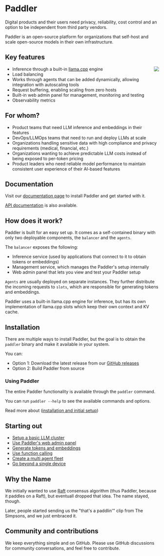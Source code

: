 # Paddler

Digital products and their users need privacy, reliability, cost control and an option to be independent from third party vendors.

Paddler is an open-source platform for organizations that self-host and scale open-source models in their own infrastructure.

## Key features

<img align="right" src="https://github.com/user-attachments/assets/19e74262-1918-4b1d-9b4c-bcb4f0ab79f5">

* Inference through a built-in [llama.cpp](https://github.com/ggml-org/llama.cpp) engine
* Load balancing
* Works through agents that can be added dynamically, allowing integration with autoscaling tools
* Request buffering, enabling scaling from zero hosts
* Built-in web admin panel for management, monitoring and testing
* Observability metrics

## For whom?

* Product teams that need LLM inference and embeddings in their features
* DevOps/LLMOps teams that need to run and deploy LLMs at scale
* Organizations handling sensitive data with high compliance and privacy requirements (medical, financial, etc.)
* Organizations wanting to achieve predictable LLM costs instead of being exposed to per-token pricing
* Product leaders who need reliable model performance to maintain consistent user experience of their AI-based features

## Documentation

Visit our [documentation page](https://intentee.github.io/paddler.intentee.com/docs/introduction/what-is-paddler/) to install Paddler and get started with it. 

[API documentation](https://intentee.github.io/paddler.intentee.com/api/introduction/using-paddler-api/) is also available.

## How does it work?

Paddler is built for an easy set up. It comes as a self-contained binary with only two deployable components, the `balancer` and the `agents`. 

The `balancer` exposes the following:

- Inference service (used by applications that connect to it to obtain tokens or embeddings)
- Management service, which manages the Paddler's setup internally
- Web admin panel that lets you view and test your Paddler setup

`Agents` are usually deployed on separate instances. They further distribute the incoming requests to `slots`, which are responsible for generating tokens and embeddings.

Paddler uses a built-in llama.cpp engine for inference, but has its own implementation of llama.cpp slots which keep their own context and KV cache.

## Installation

There are multiple ways to install Paddler, but the goal is to obtain the `paddler` binary and make it available in your system.

You can:

* Option 1: Download the latest release from our [GitHub releases](https://github.com/intentee/paddler/releases)
* Option 2: Build Paddler from source

### Using Paddler

The entire Paddler functionality is available through the `paddler` command.

You can run `paddler --help` to see the available commands and options.

Read more about ([installation and initial setup](https://intentee.github.io/paddler.intentee.com/docs/introduction/installation/))

## Starting out
* [Setup a basic LLM cluster](https://intentee.github.io/paddler.intentee.com/docs/starting-out/setup-a-basic-llm-cluster/)
* [Use Paddler's web admin panel](https://intentee.github.io/paddler.intentee.com/docs/starting-out/using-web-admin-panel/)
* [Generate tokens and embeddings](https://intentee.github.io/paddler.intentee.com/docs/starting-out/generating-tokens-and-embeddings/)
* [Use function calling](https://intentee.github.io/paddler.intentee.com/docs/starting-out/use-function-calling/)
* [Create a multi agent fleet](https://intentee.github.io/paddler.intentee.com/docs/starting-out/multi-agent-fleet/)
* [Go beyond a single device](https://intentee.github.io/paddler.intentee.com/docs/starting-out/going-beyond-a-single-device/)

## Why the Name

We initially wanted to use [Raft](https://raft.github.io/) consensus algorithm (thus Paddler, because it paddles on a Raft), but eventuall dropped that idea. The name stayed, though.

Later, people started sending us the "that's a paddlin'" clip from The Simpsons, and we just embraced it.

## Community and contributions

We keep everything simple and on GitHub. Please use GitHub discussions for community conversations, and feel free to contribute.
